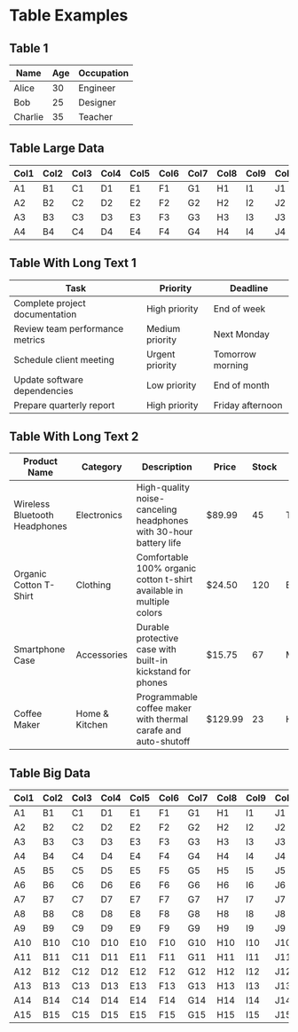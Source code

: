 # Table Examples

## Table 1

| Name     | Age | Occupation   |
|----------|-----|--------------|
| Alice    |  30 | Engineer     |
| Bob      |  25 | Designer     |
| Charlie  |  35 | Teacher      |

## Table Large Data

| Col1 | Col2 | Col3 | Col4 | Col5 | Col6 | Col7 | Col8 | Col9 | Col10 |
|------|------|------|------|------|------|------|------|------|-------|
|  A1  |  B1  |  C1  |  D1  |  E1  |  F1  |  G1  |  H1  |  I1  |  J1   |
|  A2  |  B2  |  C2  |  D2  |  E2  |  F2  |  G2  |  H2  |  I2  |  J2   |
|  A3  |  B3  |  C3  |  D3  |  E3  |  F3  |  G3  |  H3  |  I3  |  J3   |
|  A4  |  B4  |  C4  |  D4  |  E4  |  F4  |  G4  |  H4  |  I4  |  J4   |

## Table With Long Text 1

| Task | Priority | Deadline |
|------|----------|----------|
| Complete project documentation | High priority | End of week |
| Review team performance metrics | Medium priority | Next Monday |
| Schedule client meeting | Urgent priority | Tomorrow morning |
| Update software dependencies | Low priority | End of month |
| Prepare quarterly report | High priority | Friday afternoon |

## Table With Long Text 2

| Product Name | Category | Description | Price | Stock | Supplier | Location | Rating | Reviews | Status |
|--------------|----------|-------------|-------|-------|----------|----------|--------|---------|--------|
| Wireless Bluetooth Headphones | Electronics | High-quality noise-canceling headphones with 30-hour battery life | $89.99 | 45 | TechCorp Inc | New York | 4.5 | 127 | In Stock |
| Organic Cotton T-Shirt | Clothing | Comfortable 100% organic cotton t-shirt available in multiple colors | $24.50 | 120 | EcoFashion Ltd | California | 4.2 | 89 | Available |
| Smartphone Case | Accessories | Durable protective case with built-in kickstand for phones | $15.75 | 67 | MobileGear Co | Texas | 3.8 | 34 | Limited |
| Coffee Maker | Home & Kitchen | Programmable coffee maker with thermal carafe and auto-shutoff | $129.99 | 23 | HomeEssentials | Illinois | 4.7 | 156 | Backorder |

## Table Big Data

| Col1 | Col2 | Col3 | Col4 | Col5 | Col6 | Col7 | Col8 | Col9 | Col10 | Col11 | Col12 | Col13 | Col14 | Col15 |
|------|------|------|------|------|------|------|------|------|-------|-------|-------|-------|-------|-------|
|  A1  |  B1  |  C1  |  D1  |  E1  |  F1  |  G1  |  H1  |  I1  |  J1   |  K1   |  L1   |  M1   |  N1   |  O1   |
|  A2  |  B2  |  C2  |  D2  |  E2  |  F2  |  G2  |  H2  |  I2  |  J2   |  K2   |  L2   |  M2   |  N2   |  O2   |
|  A3  |  B3  |  C3  |  D3  |  E3  |  F3  |  G3  |  H3  |  I3  |  J3   |  K3   |  L3   |  M3   |  N3   |  O3   |
|  A4  |  B4  |  C4  |  D4  |  E4  |  F4  |  G4  |  H4  |  I4  |  J4   |  K4   |  L4   |  M4   |  N4   |  O4   |
|  A5  |  B5  |  C5  |  D5  |  E5  |  F5  |  G5  |  H5  |  I5  |  J5   |  K5   |  L5   |  M5   |  N5   |  O5   |
|  A6  |  B6  |  C6  |  D6  |  E6  |  F6  |  G6  |  H6  |  I6  |  J6   |  K6   |  L6   |  M6   |  N6   |  O6   |
|  A7  |  B7  |  C7  |  D7  |  E7  |  F7  |  G7  |  H7  |  I7  |  J7   |  K7   |  L7   |  M7   |  N7   |  O7   |
|  A8  |  B8  |  C8  |  D8  |  E8  |  F8  |  G8  |  H8  |  I8  |  J8   |  K8   |  L8   |  M8   |  N8   |  O8   |
|  A9  |  B9  |  C9  |  D9  |  E9  |  F9  |  G9  |  H9  |  I9  |  J9   |  K9   |  L9   |  M9   |  N9   |  O9   |
| A10  | B10  | C10  | D10  | E10  | F10  | G10  | H10  | I10  | J10   | K10   | L10   | M10   | N10   | O10   |
| A11  | B11  | C11  | D11  | E11  | F11  | G11  | H11  | I11  | J11   | K11   | L11   | M11   | N11   | O11   |
| A12  | B12  | C12  | D12  | E12  | F12  | G12  | H12  | I12  | J12   | K12   | L12   | M12   | N12   | O12   |
| A13  | B13  | C13  | D13  | E13  | F13  | G13  | H13  | I13  | J13   | K13   | L13   | M13   | N13   | O13   |
| A14  | B14  | C14  | D14  | E14  | F14  | G14  | H14  | I14  | J14   | K14   | L14   | M14   | N14   | O14   |
| A15  | B15  | C15  | D15  | E15  | F15  | G15  | H15  | I15  | J15   | K15   | L15   | M15   | N15   | O15   |
